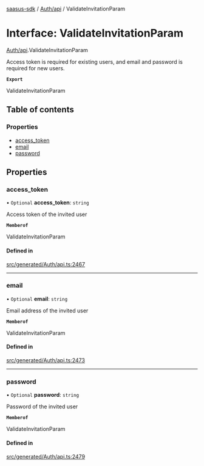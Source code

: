 [saasus-sdk](../README.md) / [Auth/api](../modules/Auth_api.md) / ValidateInvitationParam

# Interface: ValidateInvitationParam

[Auth/api](../modules/Auth_api.md).ValidateInvitationParam

Access token is required for existing users, and email and password is required for new users.

**`Export`**

ValidateInvitationParam

## Table of contents

### Properties

- [access\_token](Auth_api.ValidateInvitationParam.md#access_token)
- [email](Auth_api.ValidateInvitationParam.md#email)
- [password](Auth_api.ValidateInvitationParam.md#password)

## Properties

### access\_token

• `Optional` **access\_token**: `string`

Access token of the invited user

**`Memberof`**

ValidateInvitationParam

#### Defined in

[src/generated/Auth/api.ts:2467](https://github.com/saasus-platform/saasus-sdk-javascript/blob/6b95732/src/generated/Auth/api.ts#L2467)

___

### email

• `Optional` **email**: `string`

Email address of the invited user

**`Memberof`**

ValidateInvitationParam

#### Defined in

[src/generated/Auth/api.ts:2473](https://github.com/saasus-platform/saasus-sdk-javascript/blob/6b95732/src/generated/Auth/api.ts#L2473)

___

### password

• `Optional` **password**: `string`

Password of the invited user

**`Memberof`**

ValidateInvitationParam

#### Defined in

[src/generated/Auth/api.ts:2479](https://github.com/saasus-platform/saasus-sdk-javascript/blob/6b95732/src/generated/Auth/api.ts#L2479)
